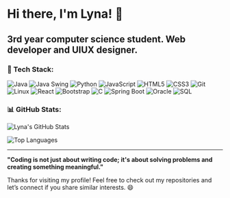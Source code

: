 # Hi there, I'm Lyna! 👋

3rd year computer science student. Web developer and UIUX designer.
---

### 🚀 Tech Stack:
![Java](https://img.shields.io/badge/Java-ED8B00?style=for-the-badge&logo=java&logoColor=white)
![Java Swing](https://img.shields.io/badge/Java%20Swing-5382a1?style=for-the-badge&logo=java&logoColor=white)
![Python](https://img.shields.io/badge/Python-3776AB?style=for-the-badge&logo=python&logoColor=white)
![JavaScript](https://img.shields.io/badge/JavaScript-F7DF1E?style=for-the-badge&logo=javascript&logoColor=black)
![HTML5](https://img.shields.io/badge/HTML5-E34F26?style=for-the-badge&logo=html5&logoColor=white)
![CSS3](https://img.shields.io/badge/CSS3-1572B6?style=for-the-badge&logo=css3&logoColor=white)
![Git](https://img.shields.io/badge/Git-F05032?style=for-the-badge&logo=git&logoColor=white)
![Linux](https://img.shields.io/badge/Linux-FCC624?style=for-the-badge&logo=linux&logoColor=black)
![React](https://img.shields.io/badge/React-61DAFB?style=for-the-badge&logo=react&logoColor=black)
![Bootstrap](https://img.shields.io/badge/Bootstrap-563D7C?style=for-the-badge&logo=bootstrap&logoColor=white)
![C](https://img.shields.io/badge/C-A8B400?style=for-the-badge&logo=c&logoColor=white)
![Spring Boot](https://img.shields.io/badge/Spring%20Boot-6DB33F?style=for-the-badge&logo=spring&logoColor=white)
![Oracle](https://img.shields.io/badge/Oracle-F80000?style=for-the-badge&logo=oracle&logoColor=white)
![SQL](https://img.shields.io/badge/SQL-003B57?style=for-the-badge&logo=sqlite&logoColor=white)


### 📊 GitHub Stats:
![Lyna's GitHub Stats](https://github-readme-stats.vercel.app/api?username=lynlyna04&show_icons=true&theme=dark&hide=prs&count_private=true&include_all_commits=true)

![Top Languages](https://github-readme-stats.vercel.app/api/top-langs/?username=lynlyna04&layout=compact&theme=dark&hide_border=true)



---

**"Coding is not just about writing code; it's about solving problems and creating something meaningful."**

Thanks for visiting my profile! Feel free to check out my repositories and let’s connect if you share similar interests. 😄

